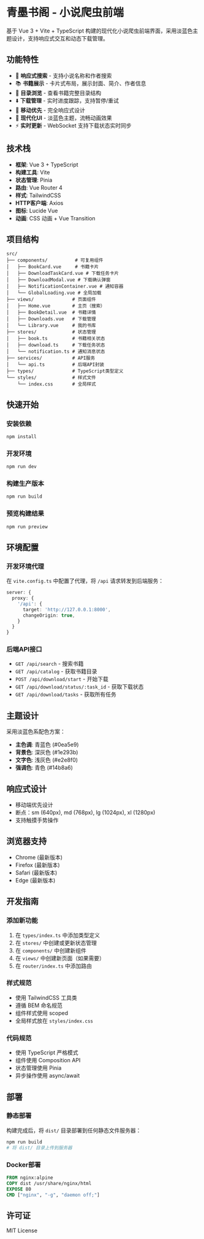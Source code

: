 # 青墨书阁 - 小说爬虫前端

基于 Vue 3 + Vite + TypeScript 构建的现代化小说爬虫前端界面，采用淡蓝色主题设计，支持响应式交互和动态下载管理。

## 功能特性

- 🎯 **响应式搜索** - 支持小说名称和作者搜索
- 📚 **书籍展示** - 卡片式布局，展示封面、简介、作者信息
- 📖 **目录浏览** - 查看书籍完整目录结构
- ⬇️ **下载管理** - 实时进度跟踪，支持暂停/重试
- 📱 **移动优先** - 完全响应式设计
- 🎨 **现代化UI** - 淡蓝色主题，流畅动画效果
- ⚡ **实时更新** - WebSocket 支持下载状态实时同步

## 技术栈

- **框架**: Vue 3 + TypeScript
- **构建工具**: Vite
- **状态管理**: Pinia
- **路由**: Vue Router 4
- **样式**: TailwindCSS
- **HTTP客户端**: Axios
- **图标**: Lucide Vue
- **动画**: CSS 动画 + Vue Transition

## 项目结构

```
src/
├── components/          # 可复用组件
│   ├── BookCard.vue     # 书籍卡片
│   ├── DownloadTaskCard.vue # 下载任务卡片
│   ├── DownloadModal.vue # 下载确认弹窗
│   ├── NotificationContainer.vue # 通知容器
│   └── GlobalLoading.vue # 全局加载
├── views/              # 页面组件
│   ├── Home.vue        # 主页（搜索）
│   ├── BookDetail.vue  # 书籍详情
│   ├── Downloads.vue   # 下载管理
│   └── Library.vue     # 我的书库
├── stores/             # 状态管理
│   ├── book.ts         # 书籍相关状态
│   ├── download.ts     # 下载任务状态
│   └── notification.ts # 通知消息状态
├── services/           # API服务
│   └── api.ts          # 后端API封装
├── types/              # TypeScript类型定义
└── styles/             # 样式文件
    └── index.css       # 全局样式
```

## 快速开始

### 安装依赖

```bash
npm install
```

### 开发环境

```bash
npm run dev
```

### 构建生产版本

```bash
npm run build
```

### 预览构建结果

```bash
npm run preview
```

## 环境配置

### 开发环境代理

在 `vite.config.ts` 中配置了代理，将 `/api` 请求转发到后端服务：

```typescript
server: {
  proxy: {
    '/api': {
      target: 'http://127.0.0.1:8000',
      changeOrigin: true,
    }
  }
}
```

### 后端API接口

- `GET /api/search` - 搜索书籍
- `GET /api/catalog` - 获取书籍目录
- `POST /api/download/start` - 开始下载
- `GET /api/download/status/:task_id` - 获取下载状态
- `GET /api/download/tasks` - 获取所有任务

## 主题设计

采用淡蓝色系配色方案：

- **主色调**: 青蓝色 (#0ea5e9)
- **背景色**: 深灰色 (#1e293b)
- **文字色**: 浅灰色 (#e2e8f0)
- **强调色**: 青色 (#14b8a6)

## 响应式设计

- 移动端优先设计
- 断点：sm (640px), md (768px), lg (1024px), xl (1280px)
- 支持触摸手势操作

## 浏览器支持

- Chrome (最新版本)
- Firefox (最新版本)
- Safari (最新版本)
- Edge (最新版本)

## 开发指南

### 添加新功能

1. 在 `types/index.ts` 中添加类型定义
2. 在 `stores/` 中创建或更新状态管理
3. 在 `components/` 中创建新组件
4. 在 `views/` 中创建新页面（如果需要）
5. 在 `router/index.ts` 中添加路由

### 样式规范

- 使用 TailwindCSS 工具类
- 遵循 BEM 命名规范
- 组件样式使用 scoped
- 全局样式放在 `styles/index.css`

### 代码规范

- 使用 TypeScript 严格模式
- 组件使用 Composition API
- 状态管理使用 Pinia
- 异步操作使用 async/await

## 部署

### 静态部署

构建完成后，将 `dist/` 目录部署到任何静态文件服务器：

```bash
npm run build
# 将 dist/ 目录上传到服务器
```

### Docker部署

```dockerfile
FROM nginx:alpine
COPY dist /usr/share/nginx/html
EXPOSE 80
CMD ["nginx", "-g", "daemon off;"]
```

## 许可证

MIT License